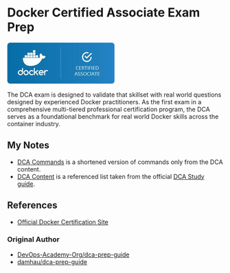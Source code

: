 # Docker Certified Associate Exam Prep

![DCA Image](image_dca.jpg)

The DCA exam is designed to validate that skillset with real world questions designed by experienced Docker practitioners. As the first exam in a comprehensive multi-tiered professional certification program, the DCA serves as a foundational benchmark for real world Docker skills across the container industry.

## My Notes

* [DCA Commands](dca_commands.md) is a shortened version of commands only from the DCA content.
* [DCA Content](dca_content.md) is a referenced list taken from the official [DCA Study guide](http://tinyurl.com/y79baszg).


## References

* [Official Docker Certification Site](https://success.docker.com/certification)


### Original Author

* [DevOps-Academy-Org/dca-prep-guide](https://github.com/DevOps-Academy-Org/dca-prep-guide0)
* [damhau/dca-prep-guide](https://github.com/damhau/dca-prep-guide/tree/with-documentation-content)
